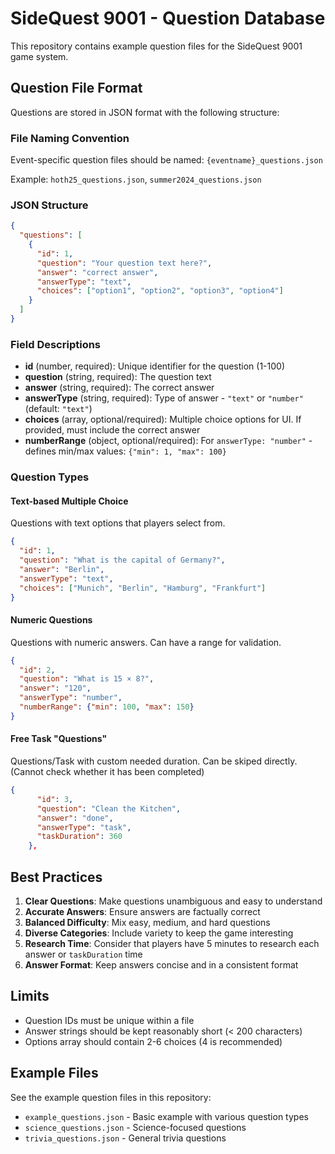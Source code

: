 # SideQuest 9001 - Question Database

This repository contains example question files for the SideQuest 9001 game system.

## Question File Format

Questions are stored in JSON format with the following structure:

### File Naming Convention

Event-specific question files should be named: `{eventname}_questions.json`

Example: `hoth25_questions.json`, `summer2024_questions.json`

### JSON Structure

```json
{
  "questions": [
    {
      "id": 1,
      "question": "Your question text here?",
      "answer": "correct answer",
      "answerType": "text",
      "choices": ["option1", "option2", "option3", "option4"]
    }
  ]
}
```

### Field Descriptions

- **id** (number, required): Unique identifier for the question (1-100)
- **question** (string, required): The question text
- **answer** (string, required): The correct answer
- **answerType** (string, required): Type of answer - `"text"` or `"number"` (default: `"text"`)
- **choices** (array, optional/required): Multiple choice options for UI. If provided, must include the correct answer
- **numberRange** (object, optional/required): For `answerType: "number"` - defines min/max values: `{"min": 1, "max": 100}`

### Question Types

#### Text-based Multiple Choice
Questions with text options that players select from.

```json
{
  "id": 1,
  "question": "What is the capital of Germany?",
  "answer": "Berlin",
  "answerType": "text",
  "choices": ["Munich", "Berlin", "Hamburg", "Frankfurt"]
}
```

#### Numeric Questions
Questions with numeric answers. Can have a range for validation.

```json
{
  "id": 2,
  "question": "What is 15 × 8?",
  "answer": "120",
  "answerType": "number",
  "numberRange": {"min": 100, "max": 150}
}
```

#### Free Task "Questions"
Questions/Task with custom needed duration. Can be skiped directly. (Cannot check whether it has been completed)

```json
{
      "id": 3,
      "question": "Clean the Kitchen",
      "answer": "done",
      "answerType": "task",
      "taskDuration": 360
    },
```

## Best Practices

1. **Clear Questions**: Make questions unambiguous and easy to understand
2. **Accurate Answers**: Ensure answers are factually correct
3. **Balanced Difficulty**: Mix easy, medium, and hard questions
4. **Diverse Categories**: Include variety to keep the game interesting
5. **Research Time**: Consider that players have 5 minutes to research each answer or `taskDuration` time
6. **Answer Format**: Keep answers concise and in a consistent format

## Limits

- Question IDs must be unique within a file
- Answer strings should be kept reasonably short (< 200 characters)
- Options array should contain 2-6 choices (4 is recommended)

## Example Files

See the example question files in this repository:
- `example_questions.json` - Basic example with various question types
- `science_questions.json` - Science-focused questions
- `trivia_questions.json` - General trivia questions
